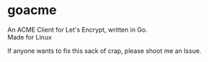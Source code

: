 # goacme

An ACME Client for Let's Encrypt, written in Go.  
Made for Linux

If anyone wants to fix this sack of crap, please shoot me an Issue.
